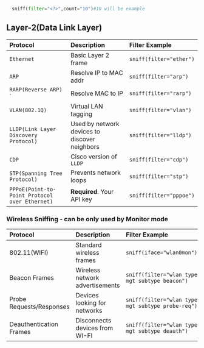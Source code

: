 ```python
  sniff(filter="<?>",count="10")#10 will be example
```

## Layer-2(Data Link Layer)

| Protocol                                   | Description                                   | Filter Example   |
| :--------                                  | :-------------------------                    | :------------    |
| `Ethernet`                                 | Basic Layer 2 frame                           | ```sniff(filter="ether")```|
| `ARP`                                      | Resolve IP to MAC addr                        | ```sniff(filter="arp")```  |
| `RARP(Reverse ARP)`                   `    | Resolve MAC to IP                             | ```sniff(filter="rarp")``` |
| `VLAN(802.1Q)`                             | Virtual LAN tagging                           | ```sniff(filter="vlan")``` |
| `LLDP(Link Layer Discovery Protocol)`      | Used by network devices to discover neighbors | ```sniff(filter="lldp")``` |
| `CDP`                                      | Cisco version of `LLDP`                       | ```sniff(filter="cdp")```  |
| `STP(Spanning Tree Protocol)`              | Prevents network loops                        | ```sniff(filter="stp")```  |
| `PPPoE(Point-to-Point Protocol over Ethernet)`| **Required**. Your API key                 | ```sniff(filter="pppoe")```|


### Wireless Sniffing - can be only used by Monitor mode

| Protocol                    | Description                      | Filter Example                                     |
| :--------                   | :-------------------------       | :------------                                      |
| 802.11(WIFI)                | Standard wireless frames         | ```sniff(iface="wlan0mon")```                      |
| Beacon Frames               | Wireless network advertisements  | ```sniff(filter="wlan type mgt subtype beacon")``` |
| Probe Requests/Responses    | Devices looking for networks     | ```sniff(filter="wlan type mgt subtype probe-req")```|
| Deauthentication Frames     | Disconnects devices from WI-FI   | ```sniff(filter="wlan type mgt subtype deauth")``` |


